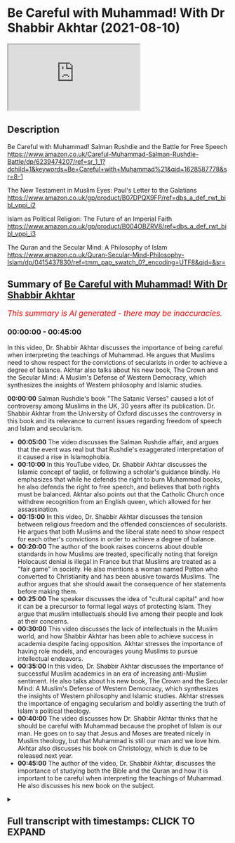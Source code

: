 # Be Careful with Muhammad! With Dr Shabbir Akhtar (2021-08-10)

<iframe loading='lazy' src='https://www.youtube.com/embed/YbwyFNXXC00'></iframe>

## Description

Be Careful with Muhammad! Salman Rushdie and the Battle for Free Speech https://www.amazon.co.uk/Careful-Muhammad-Salman-Rushdie-Battle/dp/6239474207/ref=sr_1_1?dchild=1&keywords=Be+Careful+with+Muhammad%21&qid=1628587778&sr=8-1

The New Testament in Muslim Eyes: Paul's Letter to the Galatians https://www.amazon.co.uk/gp/product/B07DPQX9FP/ref=dbs_a_def_rwt_bibl_vppi_i2

Islam as Political Religion: The Future of an Imperial Faith https://www.amazon.co.uk/gp/product/B004OBZRV8/ref=dbs_a_def_rwt_bibl_vppi_i3

The Quran and the Secular Mind: A Philosophy of Islam https://www.amazon.co.uk/Quran-Secular-Mind-Philosophy-Islam/dp/0415437830/ref=tmm_pap_swatch_0?_encoding=UTF8&qid=&sr=

## Summary of [Be Careful with Muhammad! With Dr Shabbir Akhtar](https://www.youtube.com/watch?v=YbwyFNXXC00)


*<span style="color:red; font-size:125%">This summary is AI generated - there may be inaccuracies</span>. [](/)*

### <a onclick="modifyYTiframeseektime('0')">00:00:00</a> - <a onclick="modifyYTiframeseektime('2700')">00:45:00</a>

In this video, Dr. Shabbir Akhtar discusses the importance of being careful when interpreting the teachings of Muhammad. He argues that Muslims need to show respect for the convictions of secularists in order to achieve a degree of balance. Akhtar also talks about his new book, The Crown and the Secular Mind: A Muslim's Defense of Western Democracy, which synthesizes the insights of Western philosophy and Islamic studies.

**<a onclick="modifyYTiframeseektime('0')">00:00:00</a>** Salman Rushdie's book "The Satanic Verses" caused a lot of controversy among Muslims in the UK, 30 years after its publication. Dr. Shabbir Akhtar from the University of Oxford discusses the controversy in this book and its relevance to current issues regarding freedom of speech and Islam and secularism.
* **<a onclick="modifyYTiframeseektime('300')">00:05:00</a>** The video discusses the Salman Rushdie affair, and argues that the event was real but that Rushdie's exaggerated interpretation of it caused a rise in Islamophobia.
* **<a onclick="modifyYTiframeseektime('600')">00:10:00</a>** In this YouTube video, Dr. Shabbir Akhtar discusses the Islamic concept of taqlid, or following a scholar's guidance blindly. He emphasizes that while he defends the right to burn Muhammad books, he also defends the right to free speech, and believes that both rights must be balanced. Akhtar also points out that the Catholic Church once withdrew recognition from an English queen, which allowed for her assassination.
* **<a onclick="modifyYTiframeseektime('900')">00:15:00</a>** In this video, Dr. Shabbir Akhtar discusses the tension between religious freedom and the offended consciences of secularists. He argues that both Muslims and the liberal state need to show respect for each other's convictions in order to achieve a degree of balance.
* **<a onclick="modifyYTiframeseektime('1200')">00:20:00</a>** The author of the book raises concerns about double standards in how Muslims are treated, specifically noting that foreign Holocaust denial is illegal in France but that Muslims are treated as a "fair game" in society. He also mentions a woman named Patton who converted to Christianity and has been abusive towards Muslims. The author argues that she should await the consequence of her statements before making them.
* **<a onclick="modifyYTiframeseektime('1500')">00:25:00</a>** The speaker discusses the idea of "cultural capital" and how it can be a precursor to formal legal ways of protecting Islam. They argue that muslim intellectuals should live among their people and look at their concerns.
* **<a onclick="modifyYTiframeseektime('1800')">00:30:00</a>** This video discusses the lack of intellectuals in the Muslim world, and how Shabbir Akhtar has been able to achieve success in academia despite facing opposition. Akhtar stresses the importance of having role models, and encourages young Muslims to pursue intellectual endeavors.
* **<a onclick="modifyYTiframeseektime('2100')">00:35:00</a>** In this video, Dr. Shabbir Akhtar discusses the importance of successful Muslim academics in an era of increasing anti-Muslim sentiment. He also talks about his new book, The Crown and the Secular Mind: A Muslim's Defense of Western Democracy, which synthesizes the insights of Western philosophy and Islamic studies. Akhtar stresses the importance of engaging secularism and boldly asserting the truth of Islam's political theology.
* **<a onclick="modifyYTiframeseektime('2400')">00:40:00</a>** The video discusses how Dr. Shabbir Akhtar thinks that he should be careful with Muhammad because the prophet of Islam is our man. He goes on to say that Jesus and Moses are treated nicely in Muslim theology, but that Muhammad is still our man and we love him. Akhtar also discusses his book on Christology, which is due to be released next year.
* **<a onclick="modifyYTiframeseektime('2700')">00:45:00</a>** The author of the video, Dr. Shabbir Akhtar, discusses the importance of studying both the Bible and the Quran and how it is important to be careful when interpreting the teachings of Muhammad. He also discusses his new book on the subject.

<details><summary><h2>Full transcript with timestamps: CLICK TO EXPAND</h2></summary>

<a onclick="modifyYTiframeseektime('0')">0:00:00</a> Well hello there, my name is Paul Williams 
from Blogging Theology and you are almost    
<a onclick="modifyYTiframeseektime('6')">0:00:06</a> welcome. And today I have a very special guest Dr Shabbir Akhtar from the University of Oxford.    
<a onclick="modifyYTiframeseektime('12')">0:00:12</a> You're most welcome sir! Thank you very much 
Paul thank you. And I just want to    
<a onclick="modifyYTiframeseektime('18')">0:00:18</a> introduce briefly who Dr Shabbir is for 
those of you who don't know. He's a philosopher    
<a onclick="modifyYTiframeseektime('25')">0:00:25</a> trained at Cambridge University, as a PhD in 
Kierkegaard, I think the famous Danish philosopher    
<a onclick="modifyYTiframeseektime('32')">0:00:32</a> who's really worth reading actually, he's widely 
published on pluralism, race relations in the UK,    
<a onclick="modifyYTiframeseektime('38')">0:00:38</a> and Islam's and Christianity's differing responses 
to modern secularism particularly in the UK.   
<a onclick="modifyYTiframeseektime('46')">0:00:46</a> He's written some some of my favourite books 
actually he's written The Quran and the Secular    
<a onclick="modifyYTiframeseektime('51')">0:00:51</a> Mind, published in 2007 an absolute feast for the 
intellect, it is one of Dr Tim Winter's recommended    
<a onclick="modifyYTiframeseektime('59')">0:00:59</a> reading books in his reading list, and I agree 
with that. And another great one is Islam as a    
<a onclick="modifyYTiframeseektime('64')">0:01:04</a> Political Religion, published in 2010, another really weighty 
and fascinating tome. I recommend both of these.    
<a onclick="modifyYTiframeseektime('72')">0:01:12</a> But also he's gone even beyond that - 
he's published the first of a three volume    
<a onclick="modifyYTiframeseektime('77')">0:01:17</a> commentary on the Greek New Testament called The 
New Testament in Muslim Eyes: Paul's Letter to the    
<a onclick="modifyYTiframeseektime('83')">0:01:23</a> Galatians, published by Routledge. And I think that 
may be a first: a Muslim philosopher, theologian,    
<a onclick="modifyYTiframeseektime('90')">0:01:30</a> actually engaged with contemporary cutting edge 
biblical scholarship and looking at the Greek of    
<a onclick="modifyYTiframeseektime('96')">0:01:36</a> Paul's letter to the Galatians, so i have read that 
and that is actually for all theological students    
<a onclick="modifyYTiframeseektime('101')">0:01:41</a> again another work that's highly recommended 
actually not just obviously by me but by    
<a onclick="modifyYTiframeseektime('106')">0:01:46</a> the scholars. And he's currently a member of 
the Faculty of Theology and Religions at Oxford    
<a onclick="modifyYTiframeseektime('113')">0:01:53</a> University, and i know you've been a professor in 
the USA, i think in Indonesia as well, you were    
<a onclick="modifyYTiframeseektime('118')">0:01:58</a> yeah Malaysia, in Malaysia as well, so incredibly 
diverse varied and fascinating career.    
<a onclick="modifyYTiframeseektime('126')">0:02:06</a> But the the reason he is here today i 
invited him to appear today is another book    
<a onclick="modifyYTiframeseektime('133')">0:02:13</a> that has he's just republished actually it's 
called Be Careful with Muhammad, Salman Rushdie and    
<a onclick="modifyYTiframeseektime('140')">0:02:20</a> the Battle for Free Speech. Now it's the second 
edition with a huge new preface which i've    
<a onclick="modifyYTiframeseektime('147')">0:02:27</a> read and that's worth it's actually a work in its 
own right a massive survey of issues to do with    
<a onclick="modifyYTiframeseektime('152')">0:02:32</a> freedom of speech and islam and secularism and oh 
many many issues so it's that book i think that    
<a onclick="modifyYTiframeseektime('158')">0:02:38</a> really triggered people triggered me to think wow 
you know maybe dr shabir can talk about that so um    
<a onclick="modifyYTiframeseektime('165')">0:02:45</a> can you just uh first of all um say a bit about 
um who Salman Rushdie is because not particularly    
<a onclick="modifyYTiframeseektime('173')">0:02:53</a> younger viewers i'm gonna have no idea who this 
gentleman is and uh and also this book that he    
<a onclick="modifyYTiframeseektime('178')">0:02:58</a> wrote the 'Satanic Verses' it sounds evil! What is 
it what is this book about and why why is it cause    
<a onclick="modifyYTiframeseektime('185')">0:03:05</a> such a furore, such an upset amongst Muslims in 
the UK. Well thank you very much Paul for inviting    
<a onclick="modifyYTiframeseektime('193')">0:03:13</a> me. Salam to everyone and also happy new muslim 
year in the month of muharram ii a good uh time to    
<a onclick="modifyYTiframeseektime('203')">0:03:23</a> speak on this topic uh paul is a mutual 
pleasure by the way i'm awesome admirer of your    
<a onclick="modifyYTiframeseektime('209')">0:03:29</a> blogging theology and you're a very erudite 
uh man yourself even though you don't have    
<a onclick="modifyYTiframeseektime('215')">0:03:35</a> the title of professor you don't need one um 
let me see what this book is about it's uh    
<a onclick="modifyYTiframeseektime('221')">0:03:41</a> as you say it goes back an event that took place 
about 30 years ago uh the salman rushdie affair    
<a onclick="modifyYTiframeseektime('229')">0:03:49</a> not just the publication of rushdie's book 
the satanic verses which i'll explain what's    
<a onclick="modifyYTiframeseektime('233')">0:03:53</a> in it but also our muslim response to 
it i was one of the campaigners and    
<a onclick="modifyYTiframeseektime('238')">0:03:58</a> this book actually the original book 
is a record of a campaign the preface    
<a onclick="modifyYTiframeseektime('243')">0:04:03</a> 30 years on these were everything that's happened 
in the last 30 years the book was um published in    
<a onclick="modifyYTiframeseektime('249')">0:04:09</a> 1988 autumn and then i wrote my response in 1989 
soon after the fatwa was issued the sentence    
<a onclick="modifyYTiframeseektime('259')">0:04:19</a> sentencing summaries due to death by the late 
ayatollah khomeini my book is a survey of all    
<a onclick="modifyYTiframeseektime('264')">0:04:24</a> these events the book burning in bradford um 
30 years on i think the issues are so relevant    
<a onclick="modifyYTiframeseektime('271')">0:04:31</a> uh paul what i do is i look at the 
charlie hebdo affair among other cartoon    
<a onclick="modifyYTiframeseektime('276')">0:04:36</a> controversies in the danish context as well 
that's part of the preface but the preface    
<a onclick="modifyYTiframeseektime('280')">0:04:40</a> really does try and cover it multi-dimensionally 
the event actually is a very interesting one in    
<a onclick="modifyYTiframeseektime('286')">0:04:46</a> islamic history it's greatly uh debated many words 
that there was such an incident the allegation    
<a onclick="modifyYTiframeseektime('293')">0:04:53</a> is that and it's recorded in 
islamic history by the way    
<a onclick="modifyYTiframeseektime('298')">0:04:58</a> and other historians that on one occasion surah 53 
um the prophet's attempt to deliver the revelation    
<a onclick="modifyYTiframeseektime('306')">0:05:06</a> was interrupted by the devil who inserted a number 
of verses into the revelation now these verses are    
<a onclick="modifyYTiframeseektime('312')">0:05:12</a> not found in in any manuscript in the quran 
they were immediately removed during the time    
<a onclick="modifyYTiframeseektime('317')">0:05:17</a> the lifetime of the prophet so and there's a lot 
of dispute about whether the incident is genuine    
<a onclick="modifyYTiframeseektime('323')">0:05:23</a> or whether it was actually just invented 
perhaps possibly by muslims themselves    
<a onclick="modifyYTiframeseektime('328')">0:05:28</a> to provide an occasion of revelation for a verse 
in chapter 22 a different surah of the quran    
<a onclick="modifyYTiframeseektime('334')">0:05:34</a> which says that whenever satan tries to interject 
something into the mouth one of our messengers we    
<a onclick="modifyYTiframeseektime('341')">0:05:41</a> ourselves meaning god we cancel it we acknowledge 
so some people think it may actually just be an    
<a onclick="modifyYTiframeseektime('346')">0:05:46</a> artificial maneuver others think the incident is 
real but of course it doesn't occur in any extant    
<a onclick="modifyYTiframeseektime('352')">0:05:52</a> mastery of the holy quran what i think rushdie 
did is that he took an arguably real incident    
<a onclick="modifyYTiframeseektime('358')">0:05:58</a> in the history of the revelation of the quran 
and early islam and then he exaggerated it he    
<a onclick="modifyYTiframeseektime('364')">0:06:04</a> said well if a couple of verses in the quran 
could temporarily at least be from the devil    
<a onclick="modifyYTiframeseektime('370')">0:06:10</a> why isn't it possible that the entire quran 
is from the devil that's obviously the great    
<a onclick="modifyYTiframeseektime('375')">0:06:15</a> hyperbole and exaggeration so i take him to 
task for that suggestion because i think such a    
<a onclick="modifyYTiframeseektime('380')">0:06:20</a> revisionist account of history even in a fictional 
form is a very profound insult and abuse it's not    
<a onclick="modifyYTiframeseektime('387')">0:06:27</a> really a critique of islamic origins that's the 
background the rest was our reaction to it which    
<a onclick="modifyYTiframeseektime('392')">0:06:32</a> i've documented and i must say paul that i believe 
that the salman rushdie affair is not really just    
<a onclick="modifyYTiframeseektime('399')">0:06:39</a> to do salman rushdie it's true that he wrote the 
book to which we reacted but had we not reacted    
<a onclick="modifyYTiframeseektime('405')">0:06:45</a> there would not have been such an affair at all 
i think that the affair was an important one    
<a onclick="modifyYTiframeseektime('410')">0:06:50</a> a lot of people criticized me recently 30 years 
old saying our reaction to this was wrong perhaps    
<a onclick="modifyYTiframeseektime('417')">0:06:57</a> we ourselves are responsible for the islamophobia 
that has grown in the aftermath to which i respond    
<a onclick="modifyYTiframeseektime('422')">0:07:02</a> well islamophobia predates the affair and sadly 
it will long outlive it is that sufficient    
<a onclick="modifyYTiframeseektime('430')">0:07:10</a> paul for now well that that's that's very succinct 
uh summary i mean there's some spectacular global    
<a onclick="modifyYTiframeseektime('437')">0:07:17</a> phenomena that happen for example as you say the 
ayatollah hominy issued uh uh what in the west    
<a onclick="modifyYTiframeseektime('443')">0:07:23</a> is understood to be a fatwa is a death sentence 
isn't it in the west that's how it's understood    
<a onclick="modifyYTiframeseektime('448')">0:07:28</a> because it couldn't be further from the truth 
a fact were simply a a legal ruling issued by a    
<a onclick="modifyYTiframeseektime('453')">0:07:33</a> jurist it could be on any subject yeah the the 
ayatollah issued a death sentence and um the    
<a onclick="modifyYTiframeseektime('460')">0:07:40</a> the summon russia who's a novelist um given an 
obe by the queen for his services to britain um    
<a onclick="modifyYTiframeseektime('466')">0:07:46</a> extraordinary really um to be protected 24 hours a 
day by british police he may still be protected i    
<a onclick="modifyYTiframeseektime('473')">0:07:53</a> don't know um and so he's virtually in hiding 
for many years because of this novel satanic    
<a onclick="modifyYTiframeseektime('479')">0:07:59</a> verses that he wrote all those years ago it's an 
extraordinary reaction to a work of fiction but  
<a onclick="modifyYTiframeseektime('487')">0:08:07</a> well well paul firstly with regard to fatwa as you 
say the fatwa simply means legal judgment it need    
<a onclick="modifyYTiframeseektime('495')">0:08:15</a> not be binding however if it's issued by a head 
of state like community was obviously just by at    
<a onclick="modifyYTiframeseektime('500')">0:08:20</a> least to the people who follow him in that country 
uh the word fatwa it's a quranic term incidentally    
<a onclick="modifyYTiframeseektime('506')">0:08:26</a> the verb and the noun are used it basically 
means a judgment so obviously a fatwa from god    
<a onclick="modifyYTiframeseektime('512')">0:08:32</a> for example in several parts to quran there's 
a fatwa about a particular very intricate    
<a onclick="modifyYTiframeseektime('518')">0:08:38</a> matter of inheritance at the end of chapter four 
obviously the word fatwa the verbal form is used    
<a onclick="modifyYTiframeseektime('524')">0:08:44</a> there but actually in islamic history uh there 
have been a variety of fatawa or plural one of    
<a onclick="modifyYTiframeseektime('530')">0:08:50</a> the most famous ones was ironically given by ibn 
rushd avarice who wrote a book a whole treatise    
<a onclick="modifyYTiframeseektime('538')">0:08:58</a> in the form of fatwa because he was a maliki 
jurist and the book is called the compatibility    
<a onclick="modifyYTiframeseektime('544')">0:09:04</a> of the sharia the holy law with wisdom philosophy 
so it's strange that the word fatwa was associated    
<a onclick="modifyYTiframeseektime('550')">0:09:10</a> with something in purely intellectual and 
two recent years where now of course many    
<a onclick="modifyYTiframeseektime('555')">0:09:15</a> people misinterpret it to mean the fatwa means a 
death sentence specifically of course it doesn't    
<a onclick="modifyYTiframeseektime('560')">0:09:20</a> mean that but nonetheless it's a partnerable um 
era because a lot of westerners won't know that    
<a onclick="modifyYTiframeseektime('565')">0:09:25</a> background which is why i'm glad you asked me so 
i can clarify i should also clarify another point    
<a onclick="modifyYTiframeseektime('570')">0:09:30</a> in order to maintain a position of moral 
consistency for my work as a campaigner i    
<a onclick="modifyYTiframeseektime('576')">0:09:36</a> don't wish to comment on the validity of the fatwa 
and i don't do so in my book what i say there is    
<a onclick="modifyYTiframeseektime('581')">0:09:41</a> that this fatwa is for people who are subject to 
its jurisdiction let's just say whoever takes imam  
<a onclick="modifyYTiframeseektime('591')">0:09:51</a> obviously i live in england which is my country 
adopted citizenship i enjoy degree of religious    
<a onclick="modifyYTiframeseektime('597')">0:09:57</a> freedom here there are occasions when the 
secular state law conflicts religious law    
<a onclick="modifyYTiframeseektime('602')">0:10:02</a> and my conscience but that doesn't give 
me the right to implement fatwa here i    
<a onclick="modifyYTiframeseektime('606')">0:10:06</a> want to make that clear that i wanted to maintain 
a morally consistent position on the fatwa however    
<a onclick="modifyYTiframeseektime('611')">0:10:11</a> i do defend the book burning which you may come 
to later on which i think is fully within the law    
<a onclick="modifyYTiframeseektime('616')">0:10:16</a> and my book was written as a liberal response 
to rushdie meaning i wanted to as a philosopher    
<a onclick="modifyYTiframeseektime('622')">0:10:22</a> argue a case rather than simply respond to critics 
who are saying well you muslims don't know how to    
<a onclick="modifyYTiframeseektime('628')">0:10:28</a> answer salman rushdie therefore you wish to kill 
him i said no that's not the case we can answer    
<a onclick="modifyYTiframeseektime('633')">0:10:33</a> him if we're given a chance in the media and 
eventually were after a long struggle as far as    
<a onclick="modifyYTiframeseektime('638')">0:10:38</a> the killing of the apostate is concerned i do 
debate the israel apostasy in general but not    
<a onclick="modifyYTiframeseektime('644')">0:10:44</a> just simply with respect to rushdie finally a 
ps the idea of a legal judgment but there's no    
<a onclick="modifyYTiframeseektime('650')">0:10:50</a> monopoly of islam you know catholic canon law is 
a response uh a response i'm sure you know what uh    
<a onclick="modifyYTiframeseektime('656')">0:10:56</a> well better than i do so you know we're not unique 
in having legal judgments as you know catholicism    
<a onclick="modifyYTiframeseektime('662')">0:11:02</a> uh different from protestantism does have 
certain kind of canon law and you can ask for    
<a onclick="modifyYTiframeseektime('667')">0:11:07</a> authorities particularly the 
holy father to issue an important    
<a onclick="modifyYTiframeseektime('671')">0:11:11</a> fatwa if you like or response it's interesting 
it just struck me uh as you were talking about    
<a onclick="modifyYTiframeseektime('677')">0:11:17</a> catholic canon law during the time of elizabeth 
the first uh queen of england of course and uh    
<a onclick="modifyYTiframeseektime('682')">0:11:22</a> she was much hated by catholics for all sorts 
of reasons she seems a heretic and a persecutor    
<a onclick="modifyYTiframeseektime('688')">0:11:28</a> of catholics so the the rome the pope actually uh 
withdrew uh recognition of her as a head of state    
<a onclick="modifyYTiframeseektime('694')">0:11:34</a> and what this meant was that she was a legitimate 
target for assassination by catholics and this    
<a onclick="modifyYTiframeseektime('700')">0:11:40</a> didn't help catholics at all in england but uh 
but nevertheless it was kind of a fatwa in a way    
<a onclick="modifyYTiframeseektime('707')">0:11:47</a> and that's when catholics uh could have 
legitimately assassinated the queen of england  
<a onclick="modifyYTiframeseektime('714')">0:11:54</a> what would  
<a onclick="modifyYTiframeseektime('718')">0:11:58</a> historical point you're making it's absolutely 
true what you're saying the the reason why    
<a onclick="modifyYTiframeseektime('722')">0:12:02</a> people are not so familiar with this incident 
about the possible uh threat of assassination    
<a onclick="modifyYTiframeseektime('728')">0:12:08</a> because of the pope's action 
is because a great deal of um    
<a onclick="modifyYTiframeseektime('732')">0:12:12</a> you know people encyclicals as you know as they 
call people letters are not binding in the same    
<a onclick="modifyYTiframeseektime('737')">0:12:17</a> way uh as a response or you know juristic response 
would be but what you're referring to is a very    
<a onclick="modifyYTiframeseektime('743')">0:12:23</a> serious uh matter of canon law it wasn't just 
a papal encyclical paper encyclicals contain    
<a onclick="modifyYTiframeseektime('749')">0:12:29</a> what's called exhortation and admonition from 
the holy father of course they have normative    
<a onclick="modifyYTiframeseektime('754')">0:12:34</a> authority but anyway enough of that ought to 
get distracted into a debate on catholicism    
<a onclick="modifyYTiframeseektime('760')">0:12:40</a> thank you it's just one of the quick things i want 
to mention um about i saw this is a distraction    
<a onclick="modifyYTiframeseektime('764')">0:12:44</a> but i think it really is quite relevant to get a 
rounded picture of religious history in britain    
<a onclick="modifyYTiframeseektime('768')">0:12:48</a> uh every november the fifth we celebrate or most 
of the celebrate bonfire and we celebrate hey    
<a onclick="modifyYTiframeseektime('775')">0:12:55</a> uh if we you know why we're celebrating we're 
celebrating the deliverance of the king king    
<a onclick="modifyYTiframeseektime('780')">0:13:00</a> james of parliament from being blown up by these 
nasty evil catholics but what's interesting    
<a onclick="modifyYTiframeseektime('786')">0:13:06</a> the catholics did try and some catholics i should 
say did try and blow up parliament and kill the    
<a onclick="modifyYTiframeseektime('791')">0:13:11</a> king because of uh what he was doing to catholics 
but i i'm reminded of a recent um uh book    
<a onclick="modifyYTiframeseektime('796')">0:13:16</a> uh called the gun the gun gunpowder plot by uh 
frasier who she's a historian and a novelist and    
<a onclick="modifyYTiframeseektime('804')">0:13:24</a> it was um dedicated uh to her children and in the 
inside cover it says oh and some of my children    
<a onclick="modifyYTiframeseektime('810')">0:13:30</a> had really wished the gunpowder uh plotters had 
succeeded you know it was a sense of yeah yeah    
<a onclick="modifyYTiframeseektime('815')">0:13:35</a> there was a real cause for injustice and i thought 
reading that hang on if a muslim had said that    
<a onclick="modifyYTiframeseektime('821')">0:13:41</a> they would have been prosecuted for 
terrorism and uh well actually apologizing  
<a onclick="modifyYTiframeseektime('834')">0:13:54</a> the great novelist absolutely you know i'm aware 
of it uh by the way just to you know follow up    
<a onclick="modifyYTiframeseektime('839')">0:13:59</a> what you're saying paul as a matter of fact 
we burnt not myself personally but some people    
<a onclick="modifyYTiframeseektime('843')">0:14:03</a> burnt effigies of salmon rusty and bradford and 
um indeed in london and i was just saying that    
<a onclick="modifyYTiframeseektime('849')">0:14:09</a> analogously at the time yusuf islam actually said 
when somebody asked him on a live debate with me    
<a onclick="modifyYTiframeseektime('855')">0:14:15</a> we were among the muslims there present me and 
my brother yusuf islam about the effigy burning    
<a onclick="modifyYTiframeseektime('861')">0:14:21</a> i didn't comment on it but i remember yusuf saying 
perhaps he regretted it afterwards i don't know    
<a onclick="modifyYTiframeseektime('866')">0:14:26</a> he said well i don't have time to attend refugee 
burnings i'm a busy man but if it was the real    
<a onclick="modifyYTiframeseektime('872')">0:14:32</a> thing i might attend yeah you know i i yeah that 
caused a little bit of a fluttering in the media    
<a onclick="modifyYTiframeseektime('877')">0:14:37</a> absolutely absolutely um that's understandable 
hyperbole given the emotions at the time    
<a onclick="modifyYTiframeseektime('882')">0:14:42</a> but in your preface to your book um on on this 
um on the salman rushdie uh campaign against    
<a onclick="modifyYTiframeseektime('890')">0:14:50</a> his book you put the uh the argument perhaps of 
the adversary so in uh page 16 in the preface    
<a onclick="modifyYTiframeseektime('896')">0:14:56</a> you say freedom of religion is a right that 
conflicts with freedom of expression and speech    
<a onclick="modifyYTiframeseektime('902')">0:15:02</a> thus a citizen's right to believe in the faith 
of his or her own choice is intention with the    
<a onclick="modifyYTiframeseektime('907')">0:15:07</a> right of one's opponents to mock those freely 
chosen religious beliefs the liberal state    
<a onclick="modifyYTiframeseektime('914')">0:15:14</a> meaning the uk is committed to both principles 
simultaneously and must rely on the good will of    
<a onclick="modifyYTiframeseektime('920')">0:15:20</a> its citizens to forgo the right to offend others 
with opposed convictions religious believers too    
<a onclick="modifyYTiframeseektime('927')">0:15:27</a> need to show respect for the consciences of their 
secularist detractors now given that um matrix or    
<a onclick="modifyYTiframeseektime('935')">0:15:35</a> legal matrix as you call it uh and this is in 
reference also to the cartoons that appeared in    
<a onclick="modifyYTiframeseektime('941')">0:15:41</a> several european nations as well leading to the 
charlie hebdo murders in france how how do we    
<a onclick="modifyYTiframeseektime('949')">0:15:49</a> square this circle how do we have religious uh 
freedom of expression and the citizens right    
<a onclick="modifyYTiframeseektime('956')">0:15:56</a> also to uh criticize and even mock according 
to the charlie hebdo people they think it's    
<a onclick="modifyYTiframeseektime('962')">0:16:02</a> their what is their legal right in this country in 
france so how do you how do you as a muslim square    
<a onclick="modifyYTiframeseektime('967')">0:16:07</a> that's living in the west in in this difficult 
conundrum well it's a great question one of the    
<a onclick="modifyYTiframeseektime('973')">0:16:13</a> more difficult ones actually raised by my preface 
in the context of the preface i was posing this as    
<a onclick="modifyYTiframeseektime('980')">0:16:20</a> a problem for the liberal state they're just 
committed to two potentially contradictory    
<a onclick="modifyYTiframeseektime('984')">0:16:24</a> principles and therefore the state needs to do 
something about it but you have to be right to    
<a onclick="modifyYTiframeseektime('989')">0:16:29</a> put the burden on me as well as a muslim citizen 
of the united kingdom why should we deal with it    
<a onclick="modifyYTiframeseektime('995')">0:16:35</a> can we i mean i'm very keen actually to work with 
parliament you know behind the scenes uh on some    
<a onclick="modifyYTiframeseektime('1001')">0:16:41</a> policy paper on this matter how did you well of 
course de facto what has happened so far is that    
<a onclick="modifyYTiframeseektime('1007')">0:16:47</a> uh you know the the blasphemy law in england and 
worlds was abolished rather than extended you    
<a onclick="modifyYTiframeseektime('1012')">0:16:52</a> know we had asked an extension to call islam under 
the the law of the time in 1989 uh only anglican    
<a onclick="modifyYTiframeseektime('1020')">0:17:00</a> sensibilities were protected against what's 
called scarless attack extremely abusive yeah    
<a onclick="modifyYTiframeseektime('1026')">0:17:06</a> so then presumably now under the public disorder 
act some amendments they're saying if something in    
<a onclick="modifyYTiframeseektime('1035')">0:17:15</a> a multicultural society causes extreme provocation 
then the state may prosecute someone who has said    
<a onclick="modifyYTiframeseektime('1042')">0:17:22</a> something let's say to do hate speech or trying 
to arouse sentiments which may get out of hand    
<a onclick="modifyYTiframeseektime('1050')">0:17:30</a> apart from self-censorship by authors which i 
think is a separate issue you're asking me about    
<a onclick="modifyYTiframeseektime('1056')">0:17:36</a> how do we deal with this legal tension well they 
say primarily it's a problem for the liberal state    
<a onclick="modifyYTiframeseektime('1061')">0:17:41</a> but what i'm saying i'll say this now it's not in 
my book what i'm saying is that muslims also need    
<a onclick="modifyYTiframeseektime('1068')">0:17:48</a> to show respect for the consciences not only of 
other fellow you know people of religions jews    
<a onclick="modifyYTiframeseektime('1075')">0:17:55</a> christians but hindu sikhs but also the fact that 
the humanist tradition as a conscience too there    
<a onclick="modifyYTiframeseektime('1080')">0:18:00</a> are some very uh fine human beings who are secular 
humanist and they may passionately believe as a    
<a onclick="modifyYTiframeseektime('1085')">0:18:05</a> matter of principle and i actually agree with this 
uh principle-free speech my my concern is with its    
<a onclick="modifyYTiframeseektime('1091')">0:18:11</a> precise content and parliamentary limits as to 
exactly when it is permitted and that's not a    
<a onclick="modifyYTiframeseektime('1099')">0:18:19</a> muslim novelty the law already recognizes 
limitations so the way that this tension    
<a onclick="modifyYTiframeseektime('1104')">0:18:24</a> is dealt with in law de facto rather than 
the journey is that people in fact already    
<a onclick="modifyYTiframeseektime('1110')">0:18:30</a> a self-censorship by authors b the government 
does take people to task if it thinks that what    
<a onclick="modifyYTiframeseektime('1116')">0:18:36</a> they've said is not simply a matter of a 
religious prejudice but what may be called    
<a onclick="modifyYTiframeseektime('1123')">0:18:43</a> racial discrimination these are entirely 
different things religious prejudice    
<a onclick="modifyYTiframeseektime('1127')">0:18:47</a> is held to be something private whereas 
all racism is public because racism is    
<a onclick="modifyYTiframeseektime('1132')">0:18:52</a> is prejudiced private prejudice plus the power to 
implement your prejudice that amounts to racism    
<a onclick="modifyYTiframeseektime('1138')">0:18:58</a> and that's illegal you know you just have to go 
to an industrial tribunal um so i would say that    
<a onclick="modifyYTiframeseektime('1145')">0:19:05</a> you'd have to look at this on a case-by-case basis 
the people have citizens have the right to have    
<a onclick="modifyYTiframeseektime('1153')">0:19:13</a> you know freedom of uh their worship and other 
citizens the right to mock the beliefs of these    
<a onclick="modifyYTiframeseektime('1160')">0:19:20</a> people who are religious aren't we in practice 
balance them well people do in fact balance them    
<a onclick="modifyYTiframeseektime('1166')">0:19:26</a> to a variety of things one the law is 
rather ad hoc and piecemeal it does have    
<a onclick="modifyYTiframeseektime('1171')">0:19:31</a> provision for public disorder something that 
may lead to a provocation of a scurrilous type    
<a onclick="modifyYTiframeseektime('1179')">0:19:39</a> and of course in practice because the 
cultural capital that's now going in britain    
<a onclick="modifyYTiframeseektime('1184')">0:19:44</a> whereby there's some informal respect for 
the prophet muhammad and for the muslim faith    
<a onclick="modifyYTiframeseektime('1188')">0:19:48</a> developing over the last 30 years is not uniform 
now people also of course you know in the cartoon    
<a onclick="modifyYTiframeseektime('1194')">0:19:54</a> affair want to mock islam but i think there's 
a lot of self-restraint especially in britain    
<a onclick="modifyYTiframeseektime('1199')">0:19:59</a> that's true in denmark uh in fact even finland had 
an incident by their cartoon so i mean i go in the    
<a onclick="modifyYTiframeseektime('1206')">0:20:06</a> book is that fair enough more for now i'm sorry 
if i'm walking well it's a difficult sorry i'm    
<a onclick="modifyYTiframeseektime('1212')">0:20:12</a> just reminded uh of two different things that 
speakers corner which i go to sometime that's    
<a onclick="modifyYTiframeseektime('1216')">0:20:16</a> a place in high park in london where free speech 
is uh by statute actually by act of parliament is    
<a onclick="modifyYTiframeseektime('1222')">0:20:22</a> is protected uh by legal right uh there's been an 
incident recently where a uh well in my viewer a    
<a onclick="modifyYTiframeseektime('1229')">0:20:29</a> notorious missionary um who has desecrated the 
quran by uh drilling holes in it and by weighing    
<a onclick="modifyYTiframeseektime('1237')">0:20:37</a> charlie charlie hepto cartoons every week 
and saying uh things which i won't repeat on    
<a onclick="modifyYTiframeseektime('1242')">0:20:42</a> camera about the prophet himself uh she was very 
regrettably she was attacked she was stabbed now    
<a onclick="modifyYTiframeseektime('1248')">0:20:48</a> she's okay physically and muslims uh have roundly 
condemned this physical attack on her of course    
<a onclick="modifyYTiframeseektime('1255')">0:20:55</a> but nevertheless she um does seem to be protected 
in her in her right to be particularly noxious and    
<a onclick="modifyYTiframeseektime('1263')">0:21:03</a> abusive and insulting towards uh the prophet of 
islam and i say physically desecrating the quran    
<a onclick="modifyYTiframeseektime('1269')">0:21:09</a> and that is protected uh by by law and there 
hasn't been an uh and there's been a um    
<a onclick="modifyYTiframeseektime('1276')">0:21:16</a> obviously a lot of support in the press for her 
uncritically not taking into account that she is    
<a onclick="modifyYTiframeseektime('1281')">0:21:21</a> in my view a hate preacher she's not uh offering 
arguments and criticism she's offering uh uh abuse    
<a onclick="modifyYTiframeseektime('1289')">0:21:29</a> and then i was reminded with the statues in i 
don't know in in whitehall and trages square    
<a onclick="modifyYTiframeseektime('1293')">0:21:33</a> like the one of churchill in parliament square 
which was uh had uh graffiti uh daubed in it and    
<a onclick="modifyYTiframeseektime('1300')">0:21:40</a> and that was not seen as acceptable uh free speech 
by society and uh the perpetrators were arrested    
<a onclick="modifyYTiframeseektime('1305')">0:21:45</a> and you know the idiot was taken away says it's 
okay to desecrate the crime but it's not okay to    
<a onclick="modifyYTiframeseektime('1311')">0:21:51</a> put graffiti on a statue of winston churchill uh 
about a mile away and um there seems to be some    
<a onclick="modifyYTiframeseektime('1318')">0:21:58</a> interesting um standards or uh perhaps not making 
yes absolutely yeah let me comment on both points    
<a onclick="modifyYTiframeseektime('1324')">0:22:04</a> uh well um yes so this is part of a larger concern 
about double possibly even triple standards of um    
<a onclick="modifyYTiframeseektime('1332')">0:22:12</a> justice in this matter to which muslims are 
routinely subject i'm afraid you know we're not    
<a onclick="modifyYTiframeseektime('1338')">0:22:18</a> asking for any special prerogative we're asking 
for fair treatment equality under the law like so    
<a onclick="modifyYTiframeseektime('1343')">0:22:23</a> foreign holocaust denial is illegal in france it 
seems very remarkable that muslims are a fair game    
<a onclick="modifyYTiframeseektime('1350')">0:22:30</a> you know that macro himself is taking somebody to 
task for macron being portrayed as hitler which is    
<a onclick="modifyYTiframeseektime('1357')">0:22:37</a> basically the covered requirement of a vaccination 
so there's lots of these cases the lady whom you    
<a onclick="modifyYTiframeseektime('1363')">0:22:43</a> mentioned whose name escapes me pattern is 
her name she's from turkey originally patton    
<a onclick="modifyYTiframeseektime('1370')">0:22:50</a> the lady in the speaker's corner i mean 
yeah she's a presumably an evangelical    
<a onclick="modifyYTiframeseektime('1375')">0:22:55</a> convert to christianity yeah well yeah i 
i think that her behavior is irresponsible    
<a onclick="modifyYTiframeseektime('1380')">0:23:00</a> uh especially to describe physical copies 
of the quran however she does of course    
<a onclick="modifyYTiframeseektime('1384')">0:23:04</a> have the right to uh say that she thinks that 
islam is not a true religion that's criticism    
<a onclick="modifyYTiframeseektime('1391')">0:23:11</a> and especially with the zeal of the convert she'll 
want to say that i myself also condemn physical    
<a onclick="modifyYTiframeseektime('1397')">0:23:17</a> attacks on someone who says that as you say paul 
it's a right protected by statute law then the    
<a onclick="modifyYTiframeseektime('1404')">0:23:24</a> question simply is the individual who speaks 
there and i've heard some very very nasty and    
<a onclick="modifyYTiframeseektime('1409')">0:23:29</a> fiery stuff from both sides whether i should add 
i've attended it on occasion um then it's simply a    
<a onclick="modifyYTiframeseektime('1416')">0:23:36</a> matter of being irresponsible as she is i mean she 
should await the consequence of saying such things    
<a onclick="modifyYTiframeseektime('1421')">0:23:41</a> i'm not quite sure what her point was in 
desecrating the quran because all the points    
<a onclick="modifyYTiframeseektime('1426')">0:23:46</a> she wants to make valid points about why she on 
grounds of conscience left islam let's say and    
<a onclick="modifyYTiframeseektime('1432')">0:23:52</a> thinks there's something wrong with the faith and 
that christianity is a superior often salvation    
<a onclick="modifyYTiframeseektime('1436')">0:23:56</a> she has every right to say that we're very lucky 
actually that we live in a in the united kingdom    
<a onclick="modifyYTiframeseektime('1442')">0:24:02</a> which i have always argued in my book 30 years 
ago too a very mature liberal democracy why do    
<a onclick="modifyYTiframeseektime('1447')">0:24:07</a> i say it's mature well the proof is that thank 
god we don't go around the police doesn't go    
<a onclick="modifyYTiframeseektime('1452')">0:24:12</a> around gunning down people at demonstrations i 
mean i myself took place in many demonstrations    
<a onclick="modifyYTiframeseektime('1457')">0:24:17</a> and the police were there to protect both the 
demonstrators and those who demonstrate against us    
<a onclick="modifyYTiframeseektime('1461')">0:24:21</a> like women against fundamentalism for example 
you know made a counter-demonstration in london    
<a onclick="modifyYTiframeseektime('1467')">0:24:27</a> in may of 1989 i remember that occasion i tried 
myself to engage with them saying you know you've    
<a onclick="modifyYTiframeseektime('1473')">0:24:33</a> got very good points we're not debating all 
injustice we're just talking about rushdie one    
<a onclick="modifyYTiframeseektime('1479')">0:24:39</a> book and i always joke with people that you know 
people say you are like nazis with the inquisition    
<a onclick="modifyYTiframeseektime('1484')">0:24:44</a> with the burning of books well we did burn only 
one book i mean and we were a powerless minority    
<a onclick="modifyYTiframeseektime('1490')">0:24:50</a> the nazis burned many books and they were powerful 
and they were fascists which we certainly aren't    
<a onclick="modifyYTiframeseektime('1496')">0:24:56</a> now indeed that's very good just to look at your 
the last paragraph in your preface to the second    
<a onclick="modifyYTiframeseektime('1502')">0:25:02</a> edition of the book you you say something 
very interesting um relevant here i think    
<a onclick="modifyYTiframeseektime('1507')">0:25:07</a> you say um in your role as an organic rather than 
a deracinated public muslim intellectual you wish    
<a onclick="modifyYTiframeseektime('1513')">0:25:13</a> to see contemporary islam treated as an indigenous 
faith no longer a foreign transplant granted onto    
<a onclick="modifyYTiframeseektime('1521')">0:25:21</a> an alien and barren western tree its practical 
fruit may not be a formal legal recognition of    
<a onclick="modifyYTiframeseektime('1527')">0:25:27</a> islam's place in the western public sector however 
it meaning islam intends to achieve a minimum    
<a onclick="modifyYTiframeseektime('1534')">0:25:34</a> level of respect for the prophet of islam this 
informal and internalized recognition of the    
<a onclick="modifyYTiframeseektime('1540')">0:25:40</a> dignity of our prophet within culture art 
literature and the moral values of the west    
<a onclick="modifyYTiframeseektime('1545')">0:25:45</a> would be no mean achievement it will enable 
cohesion and harmony in societies that aspire    
<a onclick="modifyYTiframeseektime('1550')">0:25:50</a> to being mature democracies that can effectively 
manage uh internal descent i think that's a very    
<a onclick="modifyYTiframeseektime('1558')">0:25:58</a> uh very well very well put and i i mean is it 
something that tim winter said in his uh recent uh    
<a onclick="modifyYTiframeseektime('1564')">0:26:04</a> book on uh muslims in uh europe um that the uh 
someone uh believers who aspire to follow the    
<a onclick="modifyYTiframeseektime('1573')">0:26:13</a> abrahamic faith the faith of abraham have more 
rights he says to um to europe as a heritage than    
<a onclick="modifyYTiframeseektime('1581')">0:26:21</a> atheists do who disown the religious patrimony 
of uh of their society and i know what he means    
<a onclick="modifyYTiframeseektime('1589')">0:26:29</a> muslims uh people who follow abraham see uh see 
god they they see the glory of his creation they    
<a onclick="modifyYTiframeseektime('1596')">0:26:36</a> understand the moral universe we live in and so 
many of these uh aspects of islam are identical to    
<a onclick="modifyYTiframeseektime('1602')">0:26:42</a> the traditional christian indigenous understanding 
of society man's role within it and morality and    
<a onclick="modifyYTiframeseektime('1609')">0:26:49</a> traditional values but these are rejected by the 
new atheists like hawkings and and richard harris    
<a onclick="modifyYTiframeseektime('1615')">0:26:55</a> and others so in a curious way muslims have a 
better right he argues to uh europe than the    
<a onclick="modifyYTiframeseektime('1622')">0:27:02</a> atheists do who are often vicivirus in campaigning 
against i mean speakers corners some of the the    
<a onclick="modifyYTiframeseektime('1628')">0:27:08</a> most hostile voices against islam or muslims are 
atheists and the irony is that that they are less    
<a onclick="modifyYTiframeseektime('1634')">0:27:14</a> uh they can identify less with the heritage of the 
west i would he would argue that muslims can you    
<a onclick="modifyYTiframeseektime('1640')">0:27:20</a> can say yes you were right to see god traditional 
values life after death the resurrection of the    
<a onclick="modifyYTiframeseektime('1645')">0:27:25</a> day of the day of jude all those themes are 
there in christianity as they are in islam  
<a onclick="modifyYTiframeseektime('1653')">0:27:33</a> yes a very intriguing question uh let me comment 
on that i mean uh firstly uh uh tariq ramadan    
<a onclick="modifyYTiframeseektime('1661')">0:27:41</a> my colleague until recently at oxford university 
and someone with all my core debates against    
<a onclick="modifyYTiframeseektime('1667')">0:27:47</a> douglas murray in cambridge union and we won i 
should have um as also of course for a long time    
<a onclick="modifyYTiframeseektime('1672')">0:27:52</a> uh to argue about the idea of a european 
islam in which muslims are not aliens here    
<a onclick="modifyYTiframeseektime('1678')">0:27:58</a> you know they are here to settle and they should 
be argued develop a fake or uh law legal system of    
<a onclick="modifyYTiframeseektime('1686')">0:28:06</a> for suitable for a minority a muslim minority 
um professor abdullah murad another friend    
<a onclick="modifyYTiframeseektime('1693')">0:28:13</a> of mine he has rightly argued in his book 
traveling home if i would go further than uh  
<a onclick="modifyYTiframeseektime('1700')">0:28:20</a> on this point i think that there should be 
recognition of classical not modern classical    
<a onclick="modifyYTiframeseektime('1706')">0:28:26</a> arabic as every bit an important language of 
europe as greek and latin and yeah i entirely    
<a onclick="modifyYTiframeseektime('1713')">0:28:33</a> agree with abdullah on this and i would go a 
step further um yes i think that this is a very    
<a onclick="modifyYTiframeseektime('1720')">0:28:40</a> uh profound point that makes that 
you know islam one of the abrahamic    
<a onclick="modifyYTiframeseektime('1725')">0:28:45</a> feds uh has a greater right than the atheists 
lobby which is repudiated the whole of the    
<a onclick="modifyYTiframeseektime('1732')">0:28:52</a> christian heritage and indeed attacked it um 
so yeah i'm very happy to see things in that    
<a onclick="modifyYTiframeseektime('1738')">0:28:58</a> direction i think this will be the grounds 
for the development of a kind of cultural  
<a onclick="modifyYTiframeseektime('1744')">0:29:04</a> capital for the respect to islam remember 
cultural meaning because culture and moral    
<a onclick="modifyYTiframeseektime('1751')">0:29:11</a> normative attitudes inside culture towards the 
prophet will be a precursor to formal legal    
<a onclick="modifyYTiframeseektime('1757')">0:29:17</a> ways of protecting islam which is my ultimate 
hope which is what i meant in the preface to    
<a onclick="modifyYTiframeseektime('1762')">0:29:22</a> the last part of the presence you quoted at 
length paul that was my point about being organic    
<a onclick="modifyYTiframeseektime('1768')">0:29:28</a> and not denacionated well it's a big temptation i 
think for muslims intellectuals to want to become    
<a onclick="modifyYTiframeseektime('1777')">0:29:37</a> defenders of islam not to 
live among their people and to    
<a onclick="modifyYTiframeseektime('1781')">0:29:41</a> look at their concerns this happens to many people 
marxism has suffered from this the language that    
<a onclick="modifyYTiframeseektime('1785')">0:29:45</a> marxist scholars use is not something the 
ordinary workers used in the factory floor    
<a onclick="modifyYTiframeseektime('1790')">0:29:50</a> and they followed the claim to be defending 
ordinary workers the proletariat feels that most    
<a onclick="modifyYTiframeseektime('1795')">0:29:55</a> these university professors are talking to each 
other in the setting of oxbridge and other feudal    
<a onclick="modifyYTiframeseektime('1800')">0:30:00</a> academia so i want to belong to 
people um and i did and i do well    
<a onclick="modifyYTiframeseektime('1806')">0:30:06</a> because i live in a state of involuntary holy 
poverty unlike the prophet who lived in a state    
<a onclick="modifyYTiframeseektime('1811')">0:30:11</a> of voluntary holy poverty i have no choice but to 
live among my people i don't have the money to go    
<a onclick="modifyYTiframeseektime('1816')">0:30:16</a> and move out into the suburbs but i enjoy living 
among our own people and serving them placing my    
<a onclick="modifyYTiframeseektime('1821')">0:30:21</a> scholarship at their feet i did that in bradford 
i mean my only complaint of course is that um    
<a onclick="modifyYTiframeseektime('1827')">0:30:27</a> sadly as a culture the muslims don't make any 
room for the intellectual or for the man of    
<a onclick="modifyYTiframeseektime('1833')">0:30:33</a> genius or you know for the scholar or whatever 
now they have a place for the um who is uh    
<a onclick="modifyYTiframeseektime('1839')">0:30:39</a> into classical islamic learning but not for the 
place of simply a thinker wants to serve islam    
<a onclick="modifyYTiframeseektime('1845')">0:30:45</a> um sadly we don't have that place i mean there 
are reasons for this i've mentioned other books    
<a onclick="modifyYTiframeseektime('1850')">0:30:50</a> of mine one you mentioned on politics 
that you know we are a religion which    
<a onclick="modifyYTiframeseektime('1855')">0:30:55</a> you know values martyrdom more than 
uh intellectuals and that's fine by me    
<a onclick="modifyYTiframeseektime('1860')">0:31:00</a> but still it would be nice to get a bit of respect 
after serving the community activity for 30 years    
<a onclick="modifyYTiframeseektime('1865')">0:31:05</a> and laying my own well my life at the time you 
know against racist groups and i didn't get police    
<a onclick="modifyYTiframeseektime('1870')">0:31:10</a> protection and certainly my career which has 
suffered a great deal because of standing up and    
<a onclick="modifyYTiframeseektime('1875')">0:31:15</a> i don't regret it that was the point of writing 
by the way this particular book i wanted to say    
<a onclick="modifyYTiframeseektime('1881')">0:31:21</a> clearly that i'd like to reaffirm my commitment 
to the unnegotiable honor of the prophet muhammad    
<a onclick="modifyYTiframeseektime('1888')">0:31:28</a> 30 years on in case someone thought i'd mellowed 
and was now you know arguing for the fact that i    
<a onclick="modifyYTiframeseektime('1894')">0:31:34</a> was just a young man at the time in my in 
my late 20s and now i'd no longer believe    
<a onclick="modifyYTiframeseektime('1898')">0:31:38</a> in it i still affirm it no go good i appreciate 
your strong clear your strong clear voice and    
<a onclick="modifyYTiframeseektime('1906')">0:31:46</a> about the absence of intellectuals in 
the world i mean so many muslims i know    
<a onclick="modifyYTiframeseektime('1910')">0:31:50</a> are very bright they become doctors accountants 
uh i don't know they work in computing and so on    
<a onclick="modifyYTiframeseektime('1915')">0:31:55</a> and i'll give you yeah when you're going to 
when someone gonna try and be a philosopher or a    
<a onclick="modifyYTiframeseektime('1920')">0:32:00</a> or a new testament scholar biblical scholar for 
example i know one person i think you you know i    
<a onclick="modifyYTiframeseektime('1927')">0:32:07</a> don't mention his name of course who is doing 
a phd at oxford uh who's sorry muslim uh from    
<a onclick="modifyYTiframeseektime('1932')">0:32:12</a> a pakistani background as well he was doing uh a 
doctrine in the bible and he hopefully will become    
<a onclick="modifyYTiframeseektime('1938')">0:32:18</a> a biblical scholar but i think he's pretty much a 
well a pioneer perhaps after you after you anyway    
<a onclick="modifyYTiframeseektime('1943')">0:32:23</a> but we need more we need more uh muslim voices 
in academia in theology and biblical studies and    
<a onclick="modifyYTiframeseektime('1950')">0:32:30</a> history and so on i think the young shoots are 
coming through but uh at the moment they're    
<a onclick="modifyYTiframeseektime('1954')">0:32:34</a> not as visible as they might be shall we say 
well there are several things we said about    
<a onclick="modifyYTiframeseektime('1959')">0:32:39</a> this uh you want me to mention the name of the 
default student or you can i i'm not going to    
<a onclick="modifyYTiframeseektime('1965')">0:32:45</a> i believe it's a sake to whom you're 
referring and he's doing a doctorate    
<a onclick="modifyYTiframeseektime('1971')">0:32:51</a> with the people with whom i work as well 
at the center for christian muslim studies    
<a onclick="modifyYTiframeseektime('1975')">0:32:55</a> um yes he's trying to acquire the original 
languages well several issues are here um    
<a onclick="modifyYTiframeseektime('1980')">0:33:00</a> you know paul to be fair to why people you know 
for law and engineering firstly i come from a    
<a onclick="modifyYTiframeseektime('1986')">0:33:06</a> poor working-class background in bradford and i 
remember my father being distinctly disappointed    
<a onclick="modifyYTiframeseektime('1992')">0:33:12</a> that i'd won a scholarship to cambridge 
to read philosophy i think he would have    
<a onclick="modifyYTiframeseektime('1998')">0:33:18</a> you know if me and my two brothers that remain 
in pakistan he would have liked to have seen us    
<a onclick="modifyYTiframeseektime('2002')">0:33:22</a> become commissioned army officers and go and 
fight indians and kashmir so it was a bit of    
<a onclick="modifyYTiframeseektime('2007')">0:33:27</a> disappointing have a son who was going to be 
a bookworm all his life um but you know to be    
<a onclick="modifyYTiframeseektime('2012')">0:33:32</a> fair to why parents make that choice i think it's 
because it's very difficult to earn a living in    
<a onclick="modifyYTiframeseektime('2018')">0:33:38</a> academia this profile i mean since there's no one 
like quite like me in terms of being a committed    
<a onclick="modifyYTiframeseektime('2024')">0:33:44</a> muslim as well as a professional philosopher and a 
new testament scholar and a poet etc and you know    
<a onclick="modifyYTiframeseektime('2029')">0:33:49</a> it means you're a pioneer but it doesn't mean that 
you're going to face a lot of hardship because you    
<a onclick="modifyYTiframeseektime('2033')">0:33:53</a> don't fit into any cat again how to earn a living 
unless you're lucky enough to have a private um    
<a onclick="modifyYTiframeseektime('2039')">0:33:59</a> well to have patronage neither which i have so 
it's been difficult but you know god provides    
<a onclick="modifyYTiframeseektime('2044')">0:34:04</a> and i think it's also true that as the 
muslim community becomes more affluent    
<a onclick="modifyYTiframeseektime('2050')">0:34:10</a> some people will want to become novelists and 
writers and academics and philosophers but    
<a onclick="modifyYTiframeseektime('2056')">0:34:16</a> the other and rather than merely always going 
into the safe professions accounting law well    
<a onclick="modifyYTiframeseektime('2061')">0:34:21</a> nothing wrong with those noble professions 
good way to living but i think also that    
<a onclick="modifyYTiframeseektime('2069')">0:34:29</a> to what extent this will happen depends 
upon if any role models of successful    
<a onclick="modifyYTiframeseektime('2074')">0:34:34</a> muslim academics you know for example dr osama 
azmi uh has been at oxford my my colleague do    
<a onclick="modifyYTiframeseektime('2081')">0:34:41</a> not directly my colleague based on middle eastern 
studies at centennial's very fine scholar has you    
<a onclick="modifyYTiframeseektime('2087')">0:34:47</a> know fluency in arabic as well as other languages 
and the question is that young scholars you know    
<a onclick="modifyYTiframeseektime('2093')">0:34:53</a> is he going to make in academia will there be 
opposition especially if he's a committed muslim    
<a onclick="modifyYTiframeseektime('2098')">0:34:58</a> you know a lot of muslims in western academia 
tends to sell out you know if you want him in    
<a onclick="modifyYTiframeseektime('2102')">0:35:02</a> yourself true to yourself like i have and then try 
to create a counter narrative to what you think is    
<a onclick="modifyYTiframeseektime('2108')">0:35:08</a> wrong about western liberal academia but while 
earning a living then that academia as opposed    
<a onclick="modifyYTiframeseektime('2114')">0:35:14</a> to being at a madrassa it's a great achievement 
but it does mean it's extremely difficult so we    
<a onclick="modifyYTiframeseektime('2119')">0:35:19</a> had a conference in oxford recently where uh some 
people wanted to look at examples of successful    
<a onclick="modifyYTiframeseektime('2125')">0:35:25</a> muslim academics in academia and sadly it was 
pretty hard to find people in the humanities    
<a onclick="modifyYTiframeseektime('2130')">0:35:30</a> with the exception of uh certainly now you 
know no longer with us professor professor    
<a onclick="modifyYTiframeseektime('2136')">0:35:36</a> ramadan professor doctor fifi alakit is with us a 
great scholar of al-qaida and this is still only    
<a onclick="modifyYTiframeseektime('2145')">0:35:45</a> three people in the whole of feudal academia and 
but we've got auto engineers we've got you know    
<a onclick="modifyYTiframeseektime('2151')">0:35:51</a> processes of biochemical engineering sadly also 
same caveat applies to nuclear physics by the way    
<a onclick="modifyYTiframeseektime('2157')">0:35:57</a> that's another dangerous profession to be in apart 
from the risk of being assassinated by israelis    
<a onclick="modifyYTiframeseektime('2162')">0:36:02</a> while you're living in iran you know and 
i'm sure it's stretched all the way down    
<a onclick="modifyYTiframeseektime('2168')">0:36:08</a> no that's absolutely absolutely fascinating um 
i i the risk of boring the viewers i do want to    
<a onclick="modifyYTiframeseektime('2172')">0:36:12</a> stress uh how um worthwhile reading these two 
books authored by dr shabir akhtar the crown    
<a onclick="modifyYTiframeseektime('2179')">0:36:19</a> and the secular mind um which uh you know i've 
read a few books and this is one of the best i've    
<a onclick="modifyYTiframeseektime('2185')">0:36:25</a> ever read it's a extraordinary uh um synthesis of 
different registers of learning western philosophy    
<a onclick="modifyYTiframeseektime('2192')">0:36:32</a> which have a phd and obviously and islamic studies 
the quran obviously you can read the arabic um and    
<a onclick="modifyYTiframeseektime('2198')">0:36:38</a> that and and this engagement with secularism 
which is absolutely fundamental i think here    
<a onclick="modifyYTiframeseektime('2202')">0:36:42</a> in france and in britain and in america as 
well so i i strongly urge uh readers it is    
<a onclick="modifyYTiframeseektime('2207')">0:36:47</a> an advanced text and and abdol abdul harim murad 
professor at cambridge has it on his recommended    
<a onclick="modifyYTiframeseektime('2214')">0:36:54</a> reading list but it's an advanced text so um 
you know think about what you will um but also    
<a onclick="modifyYTiframeseektime('2220')">0:37:00</a> islam as a political religion and it it takes on 
board fearlessly the the early expansion of the    
<a onclick="modifyYTiframeseektime('2227')">0:37:07</a> the muslim uma and the armies into the uh levant 
and north africa and so on and the justification    
<a onclick="modifyYTiframeseektime('2234')">0:37:14</a> for that and and islam is an imperial faith as 
well and i like the the bold fearless way that    
<a onclick="modifyYTiframeseektime('2240')">0:37:20</a> you assert that rather than um kind of apologetic 
uh slightly defensive way you you assert uh the    
<a onclick="modifyYTiframeseektime('2248')">0:37:28</a> truth of that in a very a good way i think so and 
also for aspiring new testament scholars or news    
<a onclick="modifyYTiframeseektime('2254')">0:37:34</a> students of the bible who want to see a muslim 
perspective uh his uh commentary on paul's letter    
<a onclick="modifyYTiframeseektime('2260')">0:37:40</a> to the galatians a really important letter uh 
in the new testament uh poly paul's earliest    
<a onclick="modifyYTiframeseektime('2266')">0:37:46</a> um a minute engagement with the greek and also 
it is quite objective actually it's not um a    
<a onclick="modifyYTiframeseektime('2273')">0:37:53</a> tendentious uh commentary it's you're trying 
to bring out the meaning but also you hold back    
<a onclick="modifyYTiframeseektime('2279')">0:37:59</a> quite often for making pronouncements clearly 
you're muslim and you don't uh it comes out    
<a onclick="modifyYTiframeseektime('2283')">0:38:03</a> the very end perhaps of the book you you you you 
view paul paul's uh religious life in a somewhat    
<a onclick="modifyYTiframeseektime('2290')">0:38:10</a> negative way but nevertheless there's a work of 
scholarship and and is worthy to stand there with    
<a onclick="modifyYTiframeseektime('2295')">0:38:15</a> other commentaries by jimmy dunn and other british 
uh scholars as well so i commend that uh the the    
<a onclick="modifyYTiframeseektime('2302')">0:38:22</a> new testament he muslim eyes paul's letter to the 
galatians published by uh rootledge and there's    
<a onclick="modifyYTiframeseektime('2308')">0:38:28</a> um is it is a three volume commentary what would 
be the next one in that series dr well the next    
<a onclick="modifyYTiframeseektime('2314')">0:38:34</a> one will be a more general survey the entire new 
testament with particular emphasis on one of the    
<a onclick="modifyYTiframeseektime('2319')">0:38:39</a> key gospels called gospel of luke which in my view 
is more or less fully compatible with the image of    
<a onclick="modifyYTiframeseektime('2325')">0:38:45</a> jesus christ in the holy quran and i should add by 
the way that just very briefly that the galatians    
<a onclick="modifyYTiframeseektime('2333')">0:38:53</a> book has received a lot of favorable reviews from 
christians and also a lot of negative reviews it's    
<a onclick="modifyYTiframeseektime('2339')">0:38:59</a> endorsed by professor paul fidess a professor of 
systematic theology at the university of oxford my    
<a onclick="modifyYTiframeseektime('2344')">0:39:04</a> colleague and one of my allies actually he says 
that the book comes yes he says that the book    
<a onclick="modifyYTiframeseektime('2349')">0:39:09</a> i've written comes from the center of 
islam sunni orthodox defender of the faith    
<a onclick="modifyYTiframeseektime('2354')">0:39:14</a> he said sometimes such works may be expected from 
progressive muslims or muslims who are often seen    
<a onclick="modifyYTiframeseektime('2360')">0:39:20</a> by mainstream muslims as not real believers but 
he said no one doubts your credentials so that    
<a onclick="modifyYTiframeseektime('2365')">0:39:25</a> that's that's important for me i should say on 
the islamist political religion kind of you to    
<a onclick="modifyYTiframeseektime('2369')">0:39:29</a> mention that paul you're one of the few people 
who's actually discussed it it's been ignored by    
<a onclick="modifyYTiframeseektime('2373')">0:39:33</a> critics and i think the reason is because i think 
people found his arguments on the the question of    
<a onclick="modifyYTiframeseektime('2379')">0:39:39</a> terrorism and islam as a political religion i 
think they found him unanswerable i've done my    
<a onclick="modifyYTiframeseektime('2384')">0:39:44</a> best to boldly answer the critics of the prophet's 
political ministry and i've also discussed    
<a onclick="modifyYTiframeseektime('2391')">0:39:51</a> political violence in the modern world including 
911 i've done it as fair as i could and i i    
<a onclick="modifyYTiframeseektime('2396')">0:39:56</a> noticed that nobody reviewed my book and that 
can't be because i'm unknown to those people    
<a onclick="modifyYTiframeseektime('2400')">0:40:00</a> because i noticed they have reviewed all my other 
works including my three poetry volumes but which    
<a onclick="modifyYTiframeseektime('2405')">0:40:05</a> is very difficult to get reviewed but no one 
touched my book on politics that's a shame because    
<a onclick="modifyYTiframeseektime('2410')">0:40:10</a> it it it is a substantial tone that deserves 
to be studied it should be on the bibliography    
<a onclick="modifyYTiframeseektime('2415')">0:40:15</a> undergraduate level there's another advanced text 
i would say like uh the quran and the secular mind    
<a onclick="modifyYTiframeseektime('2420')">0:40:20</a> but he looks at all these issues from a muslim 
point of view but fully conversant with western    
<a onclick="modifyYTiframeseektime('2425')">0:40:25</a> political theory and and and so on so it's again 
an intellectual feast for those of us who enjoy    
<a onclick="modifyYTiframeseektime('2432')">0:40:32</a> uh such things and that's you serve up these uh 
wonderful dishes from time to time and that's why    
<a onclick="modifyYTiframeseektime('2437')">0:40:37</a> i like your work so much um so well i only 
wish for that my actual cooking was as good    
<a onclick="modifyYTiframeseektime('2443')">0:40:43</a> as this intellectual dishes that i serve up 
thank you though we can't anyway so the next    
<a onclick="modifyYTiframeseektime('2448')">0:40:48</a> one you say in that series will be on the gospel 
of luke okay so is it is it work on christology    
<a onclick="modifyYTiframeseektime('2453')">0:40:53</a> perhaps is that the focus of that or would it 
so would it be a commentary on luke i should say    
<a onclick="modifyYTiframeseektime('2458')">0:40:58</a> yeah it is actually on christology not just on 
look um it's rather involved on trade airport if    
<a onclick="modifyYTiframeseektime('2464')">0:41:04</a> you don't mind me saying so it's complicated i 
think you would follow it but i'm not sure how    
<a onclick="modifyYTiframeseektime('2468')">0:41:08</a> many other people would because you obviously 
know both islam and christianity yes it's a    
<a onclick="modifyYTiframeseektime('2473')">0:41:13</a> major work on christology i'd like to think 
it'll be a landmark once it's finished along    
<a onclick="modifyYTiframeseektime('2478')">0:41:18</a> with the third volume which looks at christian 
origins the question of revisionist history    
<a onclick="modifyYTiframeseektime('2485')">0:41:25</a> uh like my colleagues are very excited although 
of course they are colleagues who are also very    
<a onclick="modifyYTiframeseektime('2490')">0:41:30</a> concerned because they won't be happy i 
mean some people found my book on galatians    
<a onclick="modifyYTiframeseektime('2494')">0:41:34</a> desolating others found it exhilarating these 
two words have been used by faculty colleagues    
<a onclick="modifyYTiframeseektime('2501')">0:41:41</a> really well they're extraordinary adjectives to 
use of a work on new testament studies uh that    
<a onclick="modifyYTiframeseektime('2506')">0:41:46</a> they're very very emotive uh expressions 
that's very true that's very true yeah um    
<a onclick="modifyYTiframeseektime('2512')">0:41:52</a> just kind of better when will your book 
on christology be published do you think    
<a onclick="modifyYTiframeseektime('2517')">0:41:57</a> well inshallah god willing it will 
be out sometime next year next year    
<a onclick="modifyYTiframeseektime('2523')">0:42:03</a> good well i should certainly get that and review 
it on blogging theology thank you i think i should    
<a onclick="modifyYTiframeseektime('2528')">0:42:08</a> certainly uh look forward to that enormously 
um maybe this is a good time to uh bring our    
<a onclick="modifyYTiframeseektime('2534')">0:42:14</a> conversation to a close um but is there anything 
further you want to say i haven't focused too    
<a onclick="modifyYTiframeseektime('2539')">0:42:19</a> much on the book uh be careful with mohammed that 
that's an interesting title be careful mohammed    
<a onclick="modifyYTiframeseektime('2545')">0:42:25</a> where does that come from very interesting well 
it's it's a it's a persian proverb which was taken    
<a onclick="modifyYTiframeseektime('2551')">0:42:31</a> seriously by western christian missionaries 
working in persia in iran uh the proverb was    
<a onclick="modifyYTiframeseektime('2559')">0:42:39</a> say whatever you like about god literally 
be mad in taking liberties with god but    
<a onclick="modifyYTiframeseektime('2565')">0:42:45</a> hoshar muhammad in farsi be careful with muhammad 
why well because the prophet of islam is our man    
<a onclick="modifyYTiframeseektime('2573')">0:42:53</a> we alone love him christians and jews don't 
think much of it i even think he's a a prophet    
<a onclick="modifyYTiframeseektime('2579')">0:42:59</a> let alone the final and greatest prophet uh you 
know while of course muslims are very generous to    
<a onclick="modifyYTiframeseektime('2586')">0:43:06</a> jesus and to moses but no such curse is shown to 
our prophet however uh take liberties with god    
<a onclick="modifyYTiframeseektime('2592')">0:43:12</a> means that there's a legitimate doctrinal 
dispute about the nature and actions of    
<a onclick="modifyYTiframeseektime('2598')">0:43:18</a> of god whom we all share in the abrahamic faith 
but the prophet muhammad is simply our man and we    
<a onclick="modifyYTiframeseektime('2603')">0:43:23</a> we love him and since we are the only ones 
to defend him you people who are who don't    
<a onclick="modifyYTiframeseektime('2608')">0:43:28</a> understand our love for him just be careful i 
should say this book for the revised version    
<a onclick="modifyYTiframeseektime('2614')">0:43:34</a> is very widely available there's 
more technology now to do    
<a onclick="modifyYTiframeseektime('2618')">0:43:38</a> kindle and e-books and pdfs which we didn't have 
you know in the past it was just paperback so    
<a onclick="modifyYTiframeseektime('2624')">0:43:44</a> it's very widely available the big emphasis on 
it is it's a satirical work as well i i want to    
<a onclick="modifyYTiframeseektime('2630')">0:43:50</a> highlight the fact i think that if we are going to 
be satirized we should answer the idiom of satire    
<a onclick="modifyYTiframeseektime('2635')">0:43:55</a> so you'll have noticed the preface quite a few 
jokes at the expense of my enemies and critics    
<a onclick="modifyYTiframeseektime('2640')">0:44:00</a> okay well that's a very british tradition 
as well of course uh going back to entries    
<a onclick="modifyYTiframeseektime('2645')">0:44:05</a> political card saturdays cartoons and so on um 
well that's excellent i will put links uh in the    
<a onclick="modifyYTiframeseektime('2652')">0:44:12</a> box below description box below um to be careful 
with mohammed this second edition so you can    
<a onclick="modifyYTiframeseektime('2658')">0:44:18</a> get uh kindle or hardback or paperback or whatever 
it comes in um but also to my favorite my two    
<a onclick="modifyYTiframeseektime('2664')">0:44:24</a> favorite books uh the quran and the secular 
mind and islam as a political uh religion oh    
<a onclick="modifyYTiframeseektime('2670')">0:44:30</a> and also his commentary on galatians of course so 
let's hang there's four books i'll put links to    
<a onclick="modifyYTiframeseektime('2674')">0:44:34</a> um that's probably enough uh to be going on 
um but uh there is a website uh you have a    
<a onclick="modifyYTiframeseektime('2679')">0:44:39</a> website dr shabir um i urge readers just to uh 
keep your eye on that sign subscribe to it uh    
<a onclick="modifyYTiframeseektime('2686')">0:44:46</a> and look out for this new book on uh christology 
on luke's gospel next year because he promises to    
<a onclick="modifyYTiframeseektime('2691')">0:44:51</a> be a bit of a a milestone an event in the history 
of british publishing in as much as uh you as a    
<a onclick="modifyYTiframeseektime('2698')">0:44:58</a> muslim theologian and philosopher new testament 
scholar are writing on a christian text and uh    
<a onclick="modifyYTiframeseektime('2705')">0:45:05</a> but in a way that uh you know puts you alongside 
the other uh new testament scholars in britain in    
<a onclick="modifyYTiframeseektime('2710')">0:45:10</a> their work on the bible so uh thank you so much uh 
for coming on blogging theology dr shabir akhtar    
<a onclick="modifyYTiframeseektime('2717')">0:45:17</a> and um hopefully we'll see you again maybe to talk 
about your uh new book when that comes out so um    
<a onclick="modifyYTiframeseektime('2723')">0:45:23</a> thank you so much indeed well thank you paul 
um i'm very honored and pleased to have given    
<a onclick="modifyYTiframeseektime('2730')">0:45:30</a> this interview to you paul as i say erudite 
man i can't see a picture of your library i    
<a onclick="modifyYTiframeseektime('2734')">0:45:34</a> think that's enough to intimidate your viewers 
you don't have your library in the background  
<a onclick="modifyYTiframeseektime('2741')">0:45:41</a> you've got every book on christian 
theology and on islam i was published    
<a onclick="modifyYTiframeseektime('2745')">0:45:45</a> no i i i'm actually in france at the moment and 
i'm going to i'm going to london on friday we're    
<a onclick="modifyYTiframeseektime('2750')">0:45:50</a> back back with my library i don't have 
it here with me in france unfortunately    
<a onclick="modifyYTiframeseektime('2754')">0:45:54</a> um all right and until next time 
thank you bye-bye thank you thank you  

</details>
